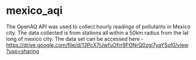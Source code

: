 # mexico_aqi

The OpenAQ API was used to collect hourly readings of pollutants in Mexico city. 
The data collected is from stations all within a 50km radius from the lat long of mexico city. 
The data set can be accessed here - https://drive.google.com/file/d/13PcX7lJwfuOfrr9FONrQ0zgi7yaYSoI0/view?usp=sharing
